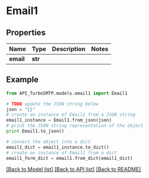 # Email1


## Properties

Name | Type | Description | Notes
------------ | ------------- | ------------- | -------------
**email** | **str** |  | 

## Example

```python
from API_TurboSMTP.models.email1 import Email1

# TODO update the JSON string below
json = "{}"
# create an instance of Email1 from a JSON string
email1_instance = Email1.from_json(json)
# print the JSON string representation of the object
print Email1.to_json()

# convert the object into a dict
email1_dict = email1_instance.to_dict()
# create an instance of Email1 from a dict
email1_form_dict = email1.from_dict(email1_dict)
```
[[Back to Model list]](../README.md#documentation-for-models) [[Back to API list]](../README.md#documentation-for-api-endpoints) [[Back to README]](../README.md)


